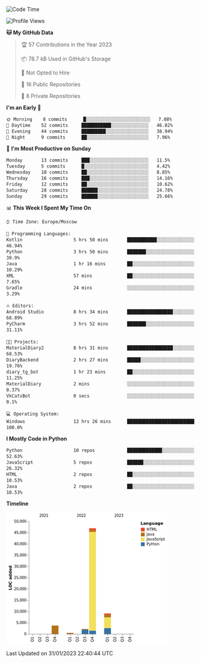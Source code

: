 <!--START_SECTION:waka-->
![Code Time](http://img.shields.io/badge/Code%20Time-12%20hrs%2026%20mins-blue)

![Profile Views](http://img.shields.io/badge/Profile%20Views-70-blue)

**🐱 My GitHub Data** 

> 🏆 57 Contributions in the Year 2023
 > 
> 📦 78.7 kB Used in GitHub's Storage 
 > 
> 🚫 Not Opted to Hire
 > 
> 📜 16 Public Repositories 
 > 
> 🔑 8 Private Repositories  
 > 
**I'm an Early 🐤** 

```text
🌞 Morning    8 commits      █░░░░░░░░░░░░░░░░░░░░░░░░   7.08% 
🌆 Daytime    52 commits     ███████████░░░░░░░░░░░░░░   46.02% 
🌃 Evening    44 commits     █████████░░░░░░░░░░░░░░░░   38.94% 
🌙 Night      9 commits      ██░░░░░░░░░░░░░░░░░░░░░░░   7.96%

```
📅 **I'm Most Productive on Sunday** 

```text
Monday       13 commits     ███░░░░░░░░░░░░░░░░░░░░░░   11.5% 
Tuesday      5 commits      █░░░░░░░░░░░░░░░░░░░░░░░░   4.42% 
Wednesday    10 commits     ██░░░░░░░░░░░░░░░░░░░░░░░   8.85% 
Thursday     16 commits     ███░░░░░░░░░░░░░░░░░░░░░░   14.16% 
Friday       12 commits     ██░░░░░░░░░░░░░░░░░░░░░░░   10.62% 
Saturday     28 commits     ██████░░░░░░░░░░░░░░░░░░░   24.78% 
Sunday       29 commits     ██████░░░░░░░░░░░░░░░░░░░   25.66%

```


📊 **This Week I Spent My Time On** 

```text
⌚︎ Time Zone: Europe/Moscow

💬 Programming Languages: 
Kotlin                   5 hrs 50 mins       ███████████░░░░░░░░░░░░░░   46.94% 
Python                   3 hrs 50 mins       ███████░░░░░░░░░░░░░░░░░░   30.9% 
Java                     1 hr 16 mins        ██░░░░░░░░░░░░░░░░░░░░░░░   10.29% 
XML                      57 mins             ██░░░░░░░░░░░░░░░░░░░░░░░   7.65% 
Gradle                   24 mins             ░░░░░░░░░░░░░░░░░░░░░░░░░   3.29%

🔥 Editors: 
Android Studio           8 hrs 34 mins       █████████████████░░░░░░░░   68.89% 
PyCharm                  3 hrs 52 mins       ███████░░░░░░░░░░░░░░░░░░   31.11%

🐱‍💻 Projects: 
MaterialDiary2           8 hrs 31 mins       █████████████████░░░░░░░░   68.53% 
DiaryBackend             2 hrs 27 mins       █████░░░░░░░░░░░░░░░░░░░░   19.76% 
diary_tg_bot             1 hr 23 mins        ██░░░░░░░░░░░░░░░░░░░░░░░   11.25% 
MaterialDiary            2 mins              ░░░░░░░░░░░░░░░░░░░░░░░░░   0.37% 
VkCatsBot                0 secs              ░░░░░░░░░░░░░░░░░░░░░░░░░   0.1%

💻 Operating System: 
Windows                  12 hrs 26 mins      █████████████████████████   100.0%

```

**I Mostly Code in Python** 

```text
Python                   10 repos            █████████████░░░░░░░░░░░░   52.63% 
JavaScript               5 repos             ██████░░░░░░░░░░░░░░░░░░░   26.32% 
HTML                     2 repos             ██░░░░░░░░░░░░░░░░░░░░░░░   10.53% 
Java                     2 repos             ██░░░░░░░░░░░░░░░░░░░░░░░   10.53%

```


**Timeline**

![Chart not found](https://raw.githubusercontent.com/Adlemex/Adlemex/main/charts/bar_graph.png) 


 Last Updated on 31/01/2023 22:40:44 UTC
<!--END_SECTION:waka-->
